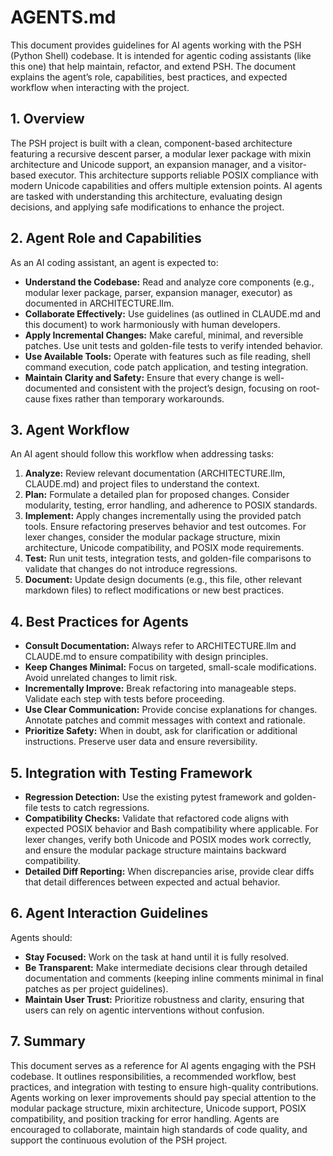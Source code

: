  # AGENTS.md
 
 This document provides guidelines for AI agents working with the PSH (Python Shell) codebase. It is intended for agentic coding assistants (like this one) that help maintain, refactor, and extend PSH. The document explains the agent’s role, capabilities, best practices, and expected workflow when interacting with the project.
 
 ## 1. Overview
 
 The PSH project is built with a clean, component-based architecture featuring a recursive descent parser, a modular lexer package with mixin architecture and Unicode support, an expansion manager, and a visitor-based executor. This architecture supports reliable POSIX compliance with modern Unicode capabilities and offers multiple extension points. AI agents are tasked with understanding this architecture, evaluating design decisions, and applying safe modifications to enhance the project.
 
 ## 2. Agent Role and Capabilities
 
 As an AI coding assistant, an agent is expected to:
 
 - **Understand the Codebase:** Read and analyze core components (e.g., modular lexer package, parser, expansion manager, executor) as documented in ARCHITECTURE.llm.
 - **Collaborate Effectively:** Use guidelines (as outlined in CLAUDE.md and this document) to work harmoniously with human developers.
 - **Apply Incremental Changes:** Make careful, minimal, and reversible patches. Use unit tests and golden-file tests to verify intended behavior.
 - **Use Available Tools:** Operate with features such as file reading, shell command execution, code patch application, and testing integration.
 - **Maintain Clarity and Safety:** Ensure that every change is well-documented and consistent with the project’s design, focusing on root-cause fixes rather than temporary workarounds.
 
 ## 3. Agent Workflow
 
 An AI agent should follow this workflow when addressing tasks:
 
 1. **Analyze:** Review relevant documentation (ARCHITECTURE.llm, CLAUDE.md) and project files to understand the context.
 2. **Plan:** Formulate a detailed plan for proposed changes. Consider modularity, testing, error handling, and adherence to POSIX standards.
 3. **Implement:** Apply changes incrementally using the provided patch tools. Ensure refactoring preserves behavior and test outcomes. For lexer changes, consider the modular package structure, mixin architecture, Unicode compatibility, and POSIX mode requirements.
 4. **Test:** Run unit tests, integration tests, and golden-file comparisons to validate that changes do not introduce regressions.
 5. **Document:** Update design documents (e.g., this file, other relevant markdown files) to reflect modifications or new best practices.
 
 ## 4. Best Practices for Agents
 
 - **Consult Documentation:** Always refer to ARCHITECTURE.llm and CLAUDE.md to ensure compatibility with design principles.
 - **Keep Changes Minimal:** Focus on targeted, small-scale modifications. Avoid unrelated changes to limit risk.
 - **Incrementally Improve:** Break refactoring into manageable steps. Validate each step with tests before proceeding.
 - **Use Clear Communication:** Provide concise explanations for changes. Annotate patches and commit messages with context and rationale.
 - **Prioritize Safety:** When in doubt, ask for clarification or additional instructions. Preserve user data and ensure reversibility.
 
 ## 5. Integration with Testing Framework
 
 - **Regression Detection:** Use the existing pytest framework and golden-file tests to catch regressions.
 - **Compatibility Checks:** Validate that refactored code aligns with expected POSIX behavior and Bash compatibility where applicable. For lexer changes, verify both Unicode and POSIX modes work correctly, and ensure the modular package structure maintains backward compatibility.
 - **Detailed Diff Reporting:** When discrepancies arise, provide clear diffs that detail differences between expected and actual behavior.
 
 ## 6. Agent Interaction Guidelines
 
 Agents should:
 
 - **Stay Focused:** Work on the task at hand until it is fully resolved.
 - **Be Transparent:** Make intermediate decisions clear through detailed documentation and comments (keeping inline comments minimal in final patches as per project guidelines).
 - **Maintain User Trust:** Prioritize robustness and clarity, ensuring that users can rely on agentic interventions without confusion.
 
 ## 7. Summary
 
 This document serves as a reference for AI agents engaging with the PSH codebase. It outlines responsibilities, a recommended workflow, best practices, and integration with testing to ensure high-quality contributions. Agents working on lexer improvements should pay special attention to the modular package structure, mixin architecture, Unicode support, POSIX compatibility, and position tracking for error handling. Agents are encouraged to collaborate, maintain high standards of code quality, and support the continuous evolution of the PSH project.